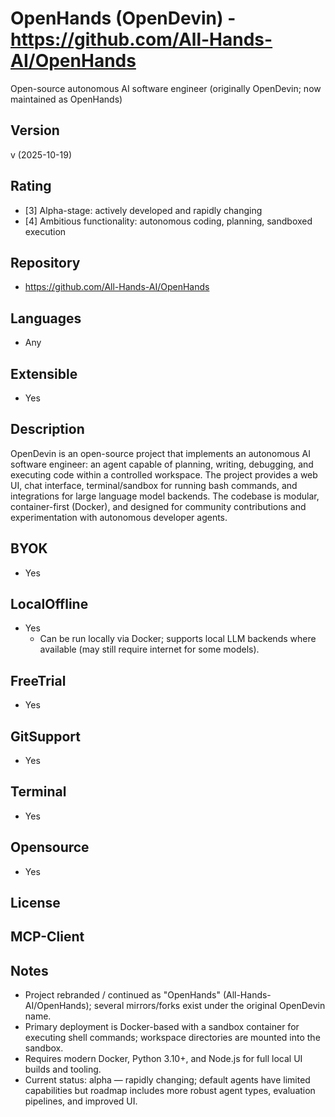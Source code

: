 # OpenHands (OpenDevin) - https://github.com/All-Hands-AI/OpenHands
Open-source autonomous AI software engineer (originally OpenDevin; now maintained as OpenHands)
## Version
v (2025-10-19)
## Rating
- [3] Alpha-stage: actively developed and rapidly changing
- [4] Ambitious functionality: autonomous coding, planning, sandboxed execution
## Repository
- https://github.com/All-Hands-AI/OpenHands
## Languages
- Any
## Extensible
- Yes
## Description
OpenDevin is an open-source project that implements an autonomous AI software engineer: an agent capable of planning, writing, debugging, and executing code within a controlled workspace. The project provides a web UI, chat interface, terminal/sandbox for running bash commands, and integrations for large language model backends. The codebase is modular, container-first (Docker), and designed for community contributions and experimentation with autonomous developer agents.
## BYOK
- Yes
## LocalOffline
- Yes
  - Can be run locally via Docker; supports local LLM backends where available (may still require internet for some models).
## FreeTrial
- Yes
## GitSupport
- Yes
## Terminal
- Yes
## Opensource
- Yes
## License

## MCP-Client

## Notes
- Project rebranded / continued as "OpenHands" (All-Hands-AI/OpenHands); several mirrors/forks exist under the original OpenDevin name.
- Primary deployment is Docker-based with a sandbox container for executing shell commands; workspace directories are mounted into the sandbox.
- Requires modern Docker, Python 3.10+, and Node.js for full local UI builds and tooling. 
- Current status: alpha — rapidly changing; default agents have limited capabilities but roadmap includes more robust agent types, evaluation pipelines, and improved UI.